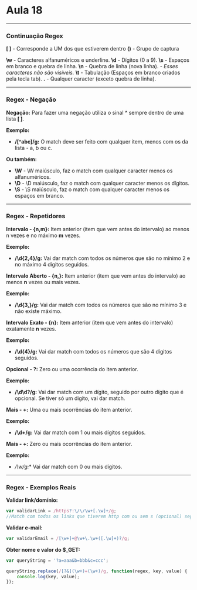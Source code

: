# Aula 18

---
### Continuação Regex
**[ ]** - Corresponde a UM dos que estiverem dentro
**()** - Grupo de captura

**\w** - Caracteres alfanuméricos e underline.
**\d** - Dígitos (0 a 9).
**\s** - Espaços em branco e quebra de linha.
**\n** - Quebra de linha (nova linha). - *Esses caracteres não são visíveis.*
**\t** - Tabulação (Espaços em branco criados pela tecla tab).
**.** - Qualquer caracter (exceto quebra de linha).

---
### Regex - Negação
**Negação:** Para fazer uma negação utiliza o sinal **^** sempre dentro de uma lista **[ ]**.

**Exemplo:**
- **/[^abc]/g:** O match deve ser feito com qualquer item, menos com os da lista - a, b ou c.

**Ou também:**
- **\W** - \W maiúsculo, faz o match com qualquer caracter menos os alfanuméricos.
- **\D** - \D maiúsculo, faz o match com qualquer caracter menos os dígitos.
- **\S** -  \S maiúsculo, faz o match com qualquer caracter menos os espaços em branco.

---
### Regex - Repetidores
**I**n**tervalo - {n,m}:** Item anterior (item que vem antes do intervalo) ao menos n vezes e no máximo **m** vezes.

**Exemplo:**
- **/\d{2,4}/g:** Vai dar match com todos os números que são no mínimo 2 e no máximo 4 dígitos seguidos.

**Intervalo Aberto - {n,}:** Item anterior (item que vem antes do intervalo) ao menos **n** vezes ou mais vezes.

**Exemplo:**
- **/\d{3,}/g:** Vai dar match com todos os números que são no mínimo 3 e não existe máximo.

**Intervalo Exato - {n}:** Item anterior (item que vem antes do intervalo) exatamente **n** vezes.

**Exemplo:**
- **/\d{4}/g:** Vai dar match com todos os números que são 4 dígitos seguidos.

**Opcional - ?:** Zero ou uma ocorrência do item anterior.

**Exemplo:**
- **/\d\d?/g:** Vai dar match com um dígito, seguido por outro dígito que é opcional. Se tiver só um digito, vai dar match.

**Mais - +:** Uma ou mais ocorrências do item anterior.

**Exemplo:**
- **/\d+/g:** Vai dar match com 1 ou mais dígitos seguidos.

**Mais - +:** Zero ou mais ocorrências do item anterior.

**Exemplo:**
- **/\w*/g:** Vai dar match com 0 ou mais dígitos.

---
### Regex - Exemplos Reais
**Validar link/domínio:**
```javascript
var validarLink = /https?:\/\/\w+[.\w]+/g;
//Match com todos os links que tiverem http com ou sem s (opcional) seguido por :// (barra invertida para escapar o caracter, falando que eu quero ele no formato literal) seguido por 1 ou mais caracter alfanumérico seguido por ponto ou qualquer caracter alfanumérico ou mais vezes.
```

**Validar e-mail:**
```javascript
var validarEmail = /[\w+]+@\w+\.\w+([.\w]+)?/g;
```

**Obter nome e valor do $_GET:**
```javascript
var queryString = '?a=aaa&b=bbb&c=ccc';

queryString.replace(/[?&](\w+)=(\w+)/g, function(regex, key, value) {
    console.log(key, value);
});
```
